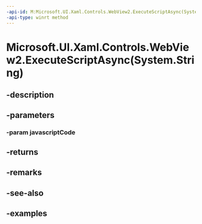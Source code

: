 ```yaml
---
-api-id: M:Microsoft.UI.Xaml.Controls.WebView2.ExecuteScriptAsync(System.String)
-api-type: winrt method
---
```


# Microsoft.UI.Xaml.Controls.WebView2.ExecuteScriptAsync(System.String)

<!--
public Windows.Foundation.IAsyncOperation<string> ExecuteScriptAsync (string javascriptCode);
-->


## -description

## -parameters

### -param javascriptCode

## -returns

## -remarks

## -see-also

## -examples


